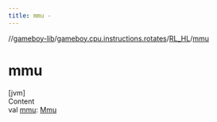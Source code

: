 ```yaml
---
title: mmu -
---
```

//[gameboy-lib](../../index.md)/[gameboy.cpu.instructions.rotates](../index.md)/[RL_HL](index.md)/[mmu](mmu.md)



# mmu  
[jvm]  
Content  
val [mmu](mmu.md): [Mmu](../../gameboy.memory/-mmu/index.md)  



